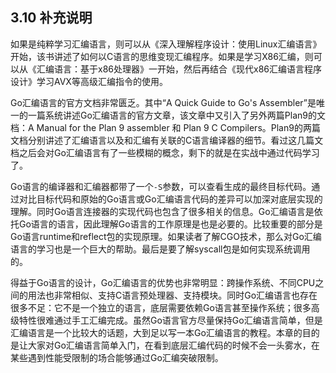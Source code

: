 ## 3.10 补充说明

如果是纯粹学习汇编语言，则可以从《深入理解程序设计：使用Linux汇编语言》开始，该书讲述了如何以C语言的思维变现汇编程序。如果是学习X86汇编，则可以从《汇编语言：基于x86处理器》一开始，然后再结合《现代x86汇编语言程序设计》学习AVX等高级汇编指令的使用。

Go汇编语言的官方文档非常匮乏。其中“A Quick Guide to Go's Assembler”是唯一的一篇系统讲述Go汇编语言的官方文章，该文章中又引入了另外两篇Plan9的文档：A Manual for the Plan 9 assembler 和 Plan 9 C Compilers。Plan9的两篇文档分别讲述了汇编语言以及和汇编有关联的C语言编译器的细节。看过这几篇文档之后会对Go汇编语言有了一些模糊的概念，剩下的就是在实战中通过代码学习了。

Go语言的编译器和汇编器都带了一个`-S`参数，可以查看生成的最终目标代码。通过对比目标代码和原始的Go语言或Go汇编语言代码的差异可以加深对底层实现的理解。同时Go语言连接器的实现代码也包含了很多相关的信息。Go汇编语言是依托Go语言的语言，因此理解Go语言的工作原理是也是必要的。比较重要的部分是Go语言runtime和reflect包的实现原理。如果读者了解CGO技术，那么对Go汇编语言的学习也是一个巨大的帮助。最后是要了解syscall包是如何实现系统调用的。

得益于Go语言的设计，Go汇编语言的优势也非常明显：跨操作系统、不同CPU之间的用法也非常相似、支持C语言预处理器、支持模块。同时Go汇编语言也存在很多不足：它不是一个独立的语言，底层需要依赖Go语言甚至操作系统；很多高级特性很难通过手工汇编完成。虽然Go语言官方尽量保持Go汇编语言简单，但是汇编语言是一个比较大的话题，大到足以写一本Go汇编语言的教程。本章的目的是让大家对Go汇编语言简单入门，在看到底层汇编代码的时候不会一头雾水，在某些遇到性能受限制的场合能够通过Go汇编突破限制。

